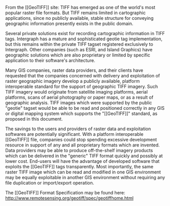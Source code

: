 From the [[GeoTIFF]] site: TIFF has emerged as one of the world's most popular raster file formats. But TIFF remains limited in cartographic applications, since no publicly available, stable structure for conveying geographic information presently exists in the public domain.

Several private solutions exist for recording cartographic information in TIFF tags. Intergraph has a mature and sophisticated geotie tag implementation, but this remains within the private TIFF tagset registered exclusively to Intergraph. Other companies (such as ESRI, and Island Graphics) have geographic solutions which are also proprietary or limited by specific application to their software's architecture.

Many GIS companies, raster data providers, and their clients have requested that the companies concerned with delivery and exploitation of raster geographic imagery develop a publicly available, platform interoperable standard for the support of geographic TIFF imagery. Such TIFF imagery would originate from satellite imaging platforms, aerial platforms, scans of aerial photography or paper maps, or as a result of geographic analysis. TIFF images which were supported by the public "geotie" tagset would be able to be read and positioned correctly in any GIS or digital mapping system which supports the "[[GeoTIFF]]" standard, as proposed in this document.

The savings to the users and providers of raster data and exploitation softwares are potentially significant. With a platform interoperable [[GeoTIFF]] file, companies could stop spending excessive development resource in support of any and all proprietary formats which are invented. Data providers may be able to produce off-the-shelf imagery products which can be delivered in the "generic" TIFF format quickly and possibly at lower cost. End-users will have the advantage of developed software that exploits the [[GeoTIFF]] tags transparently. Most importantly, the same raster TIFF image which can be read and modified in one GIS environment may be equally exploitable in another GIS environment without requiring any file duplication or import/export operation.

The [[GeoTIFF]] Format Specification may be found here: http://www.remotesensing.org/geotiff/spec/geotiffhome.html